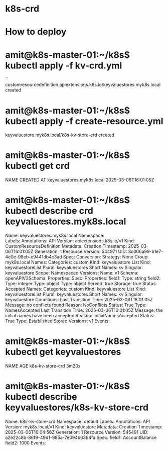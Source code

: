 # k8s-crd

# How to deploy

# amit@k8s-master-01:~/k8s$ kubectl apply -f kv-crd.yml
`` customresourcedefinition.apiextensions.k8s.io/keyvaluestores.myk8s.local created

# amit@k8s-master-01:~/k8s$ kubectl apply -f create-resource.yml 
keyvaluestore.myk8s.local/k8s-kv-store-crd created

# amit@k8s-master-01:~/k8s$ kubectl get crd
NAME                                         CREATED AT
keyvaluestores.myk8s.local                   2025-03-06T16:01:05Z

# amit@k8s-master-01:~/k8s$ kubectl describe crd keyvaluestores.myk8s.local
Name:         keyvaluestores.myk8s.local
Namespace:    
Labels:       <none>
Annotations:  <none>
API Version:  apiextensions.k8s.io/v1
Kind:         CustomResourceDefinition
Metadata:
  Creation Timestamp:  2025-03-06T16:01:05Z
  Generation:          1
  Resource Version:    544971
  UID:                 8c006a99-b1e7-4e0e-98eb-e9441db4c3ad
Spec:
  Conversion:
    Strategy:  None
  Group:       myk8s.local
  Names:
    Categories:
      custom
    Kind:       keyvaluestore
    List Kind:  keyvaluestoreList
    Plural:     keyvaluestores
    Short Names:
      kv
    Singular:  keyvaluestore
  Scope:       Namespaced
  Versions:
    Name:  v1
    Schema:
      openAPIV3Schema:
        Properties:
          Spec:
            Properties:
              field1:
                Type:  string
              field2:
                Type:  integer
            Type:      object
        Type:          object
    Served:            true
    Storage:           true
Status:
  Accepted Names:
    Categories:
      custom
    Kind:       keyvaluestore
    List Kind:  keyvaluestoreList
    Plural:     keyvaluestores
    Short Names:
      kv
    Singular:  keyvaluestore
  Conditions:
    Last Transition Time:  2025-03-06T16:01:05Z
    Message:               no conflicts found
    Reason:                NoConflicts
    Status:                True
    Type:                  NamesAccepted
    Last Transition Time:  2025-03-06T16:01:05Z
    Message:               the initial names have been accepted
    Reason:                InitialNamesAccepted
    Status:                True
    Type:                  Established
  Stored Versions:
    v1
Events:  <none>

# amit@k8s-master-01:~/k8s$ kubectl get keyvaluestores
NAME               AGE
k8s-kv-store-crd   3m20s

# amit@k8s-master-01:~/k8s$ kubectl describe keyvaluestores/k8s-kv-store-crd
Name:         k8s-kv-store-crd
Namespace:    default
Labels:       <none>
Annotations:  <none>
API Version:  myk8s.local/v1
Kind:         keyvaluestore
Metadata:
  Creation Timestamp:  2025-03-06T16:04:56Z
  Generation:          1
  Resource Version:    545491
  UID:                 a2e22c8b-86f9-49d1-985a-7e094b6364fa
Spec:
  field1:  AccountBalance
  field2:  1000
Events:    <none>
